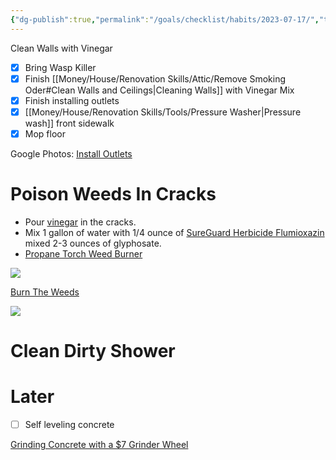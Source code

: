```yaml
---
{"dg-publish":true,"permalink":"/goals/checklist/habits/2023-07-17/","tags":["timeline","house"]}
---
```


<span
	  class='ob-timelines' 
	  data-title='Install Outlets' 
	  data-img = 'https://lh3.googleusercontent.com/pw/ADCreHf9gQ-21tRaSFyDD6S_Fhterw60hzSsSxdLlqulymcWAVsF8VzQulstleXPDiYly4Jw1hOqUah98mMVd0NelBXbx_auZO3XgpNMppR15lyB0tNOLCNgMR1_CNNopeiXt6nbK0oF63HmJ1Leb-_W5llfYA=w1655-h931-s-k-no-gm?authuser=0'>
	  Clean Walls with Vinegar
</span>
- [x] Bring Wasp Killer
- [x] Finish [[Money/House/Renovation Skills/Attic/Remove Smoking Oder#Clean Walls and Ceilings\|Cleaning Walls]] with Vinegar Mix
- [x] Finish installing outlets
- [x] [[Money/House/Renovation Skills/Tools/Pressure Washer\|Pressure wash]] front sidewalk
- [x] Mop floor

Google Photos: [Install Outlets](https://photos.app.goo.gl/4Yg4rtwN95Hgm5G5A)

# Poison Weeds In Cracks

- Pour [vinegar](https://www.amazon.com/gp/product/B07W9HX3MV) in the cracks.
- Mix 1 gallon of water with 1/4 ounce of [SureGuard Herbicide Flumioxazin](https://www.amazon.com/gp/product/B07CTV1Z64) mixed 2-3 ounces of glyphosate.
- [Propane Torch Weed Burner](https://www.amazon.com/Bravex-Propane-Igniter-Outdoor-Roofing/dp/B08C2NWGNC)

![](https://www.youtube.com/watch?v=30pclWznNxg)

[Burn The Weeds](https://youtu.be/soKjNYRDR6M)

![](https://youtu.be/eeelzQaQCxY)

# Clean Dirty Shower

# Later

- [ ] Self leveling concrete

[Grinding Concrete with a $7 Grinder Wheel](https://www.youtube.com/watch?v=AdXfeLTuSu4)

